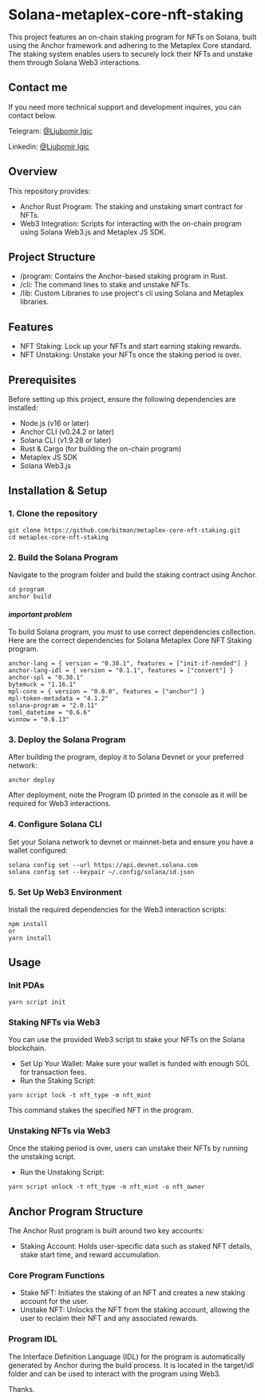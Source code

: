 # Solana-metaplex-core-nft-staking
This project features an on-chain staking program for NFTs on Solana, built using the Anchor framework and adhering to the Metaplex Core standard. The staking system enables users to securely lock their NFTs and unstake them through Solana Web3 interactions.

## Contact me
If you need more technical support and development inquires, you can contact below.

Telegram: [@Ljubomir Igic](https://t.me/@ljubomir_igic)

Linkedin: [@Ljubomir Igic](https://www.linkedin.com/in/ljubomir-igic-6a9615340)


## Overview

This repository provides:

- Anchor Rust Program: The staking and unstaking smart contract for NFTs.
- Web3 Integration: Scripts for interacting with the on-chain program using Solana Web3.js and Metaplex JS SDK.

## Project Structure

- /program: Contains the Anchor-based staking program in Rust.
- /cli: The command lines to stake and unstake NFTs.
- /lib: Custom Libraries to use project's cli using Solana and Metaplex libraries.

## Features
- NFT Staking: Lock up your NFTs and start earning staking rewards.
- NFT Unstaking: Unstake your NFTs once the staking period is over.

## Prerequisites
Before setting up this project, ensure the following dependencies are installed:

- Node.js (v16 or later)
- Anchor CLI (v0.24.2 or later)
- Solana CLI (v1.9.28 or later)
- Rust & Cargo (for building the on-chain program)
- Metaplex JS SDK
- Solana Web3.js

## Installation & Setup

### 1. Clone the repository
```
git clone https://github.com/bitman/metaplex-core-nft-staking.git
cd metaplex-core-nft-staking
```

### 2. Build the Solana Program
Navigate to the program folder and build the staking contract using Anchor.
```
cd program
anchor build
```

#### *important problem*
To build Solana program, you must to use correct dependencies collection.
Here are the correct dependencies for Solana Metaplex Core NFT Staking program.

```
anchor-lang = { version = "0.30.1", features = ["init-if-needed"] }
anchor-lang-idl = { version = "0.1.1", features = ["convert"] }
anchor-spl = "0.30.1"
bytemuck = "1.16.1"
mpl-core = { version = "0.8.0", features = ["anchor"] }
mpl-token-metadata = "4.1.2"
solana-program = "2.0.11"
toml_datetime = "0.6.6"
winnow = "0.6.13"
```

### 3. Deploy the Solana Program
After building the program, deploy it to Solana Devnet or your preferred network:
```
anchor deploy
```

After deployment, note the Program ID printed in the console as it will be required for Web3 interactions.

### 4. Configure Solana CLI
Set your Solana network to devnet or mainnet-beta and ensure you have a wallet configured:

```
solana config set --url https://api.devnet.solana.com
solana config set --keypair ~/.config/solana/id.json
```

### 5. Set Up Web3 Environment
Install the required dependencies for the Web3 interaction scripts:

```
npm install
or
yarn install
```

## Usage

### Init PDAs
```
yarn script init
```

### Staking NFTs via Web3
You can use the provided Web3 script to stake your NFTs on the Solana blockchain.

- Set Up Your Wallet: Make sure your wallet is funded with enough SOL for transaction fees.
- Run the Staking Script:
```
yarn script lock -t nft_type -m nft_mint
```
This command stakes the specified NFT in the program.

### Unstaking NFTs via Web3
Once the staking period is over, users can unstake their NFTs by running the unstaking script.

- Run the Unstaking Script:
```
yarn script unlock -t nft_type -m nft_mint -o nft_owner
```

## Anchor Program Structure
The Anchor Rust program is built around two key accounts:

- Staking Account: Holds user-specific data such as staked NFT details, stake start time, and reward accumulation.

### Core Program Functions
- Stake NFT: Initiates the staking of an NFT and creates a new staking account for the user.
- Unstake NFT: Unlocks the NFT from the staking account, allowing the user to reclaim their NFT and any associated rewards.

### Program IDL
The Interface Definition Language (IDL) for the program is automatically generated by Anchor during the build process. It is located in the target/idl folder and can be used to interact with the program using Web3.


Thanks.

